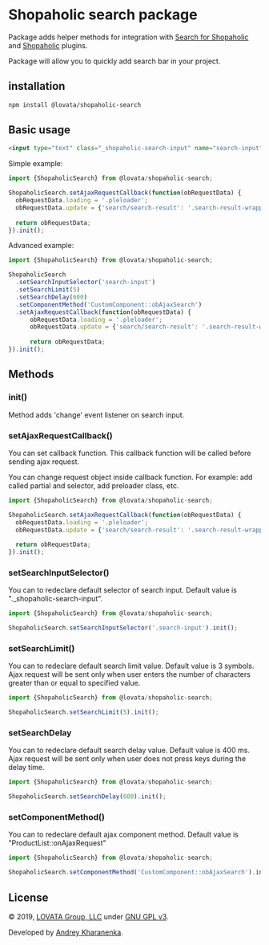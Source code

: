 # Shopaholic search package

Package adds helper methods for integration with [Search for Shopaholic](https://octobercms.com/plugin/lovata-searchshopaholic)
and [Shopaholic](https://octobercms.com/plugin/lovata-shopaholic) plugins.

Package will allow you to quickly add search bar in your project.

## installation

```bash
npm install @lovata/shopaholic-search
```

## Basic usage

```html
<input type="text" class="_shopaholic-search-input" name="search-input" value="">
```

Simple example:
```javascript
import {ShopaholicSearch} from @lovata/shopaholic-search;

ShopaholicSearch.setAjaxRequestCallback(function(obRequestData) {
  obRequestData.loading = '.pleloader';
  obRequestData.update = {'search/search-result': '.search-result-wrapper'};
  
  return obRequestData;
}).init();
```

Advanced example:
```javascript
import {ShopaholicSearch} from @lovata/shopaholic-search;

ShopaholicSearch
  .setSearchInputSelector('search-input')
  .setSearchLimit(5)
  .setSearchDelay(600)
  .setComponentMethod('CustomComponent::obAjaxSearch')
  .setAjaxRequestCallback(function(obRequestData) {
      obRequestData.loading = '.pleloader';
      obRequestData.update = {'search/search-result': '.search-result-wrapper'};
      
      return obRequestData;
}).init();
```


## Methods

### init()

Method adds 'change' event listener on search input.

### setAjaxRequestCallback()

You can set callback function. This callback function will be called before sending ajax request.

You can change request object inside callback function. For example: add called partial and selector, add preloader class, etc.

```javascript
import {ShopaholicSearch} from @lovata/shopaholic-search;

ShopaholicSearch.setAjaxRequestCallback(function(obRequestData) {
  obRequestData.loading = '.pleloader';
  obRequestData.update = {'search/search-result': '.search-result-wrapper'};
  
  return obRequestData;
}).init();
```

### setSearchInputSelector()

You can to redeclare default selector of search input.
Default value is "._shopaholic-search-input".

```javascript
import {ShopaholicSearch} from @lovata/shopaholic-search;

ShopaholicSearch.setSearchInputSelector('.search-input').init();
```

### setSearchLimit()

You can to redeclare default search limit value.
Default value is 3 symbols.
Ajax request will be sent only when user enters the number of characters greater than or equal to specified value.

```javascript
import {ShopaholicSearch} from @lovata/shopaholic-search;

ShopaholicSearch.setSearchLimit(5).init();
```

### setSearchDelay

You can to redeclare default search delay value.
Default value is 400 ms.
Ajax request will be sent only when user does not press keys during the delay time.

```javascript
import {ShopaholicSearch} from @lovata/shopaholic-search;

ShopaholicSearch.setSearchDelay(600).init();
```
 
### setComponentMethod()

You can to redeclare default ajax component method.
Default value is "ProductList::onAjaxRequest"

```javascript
import {ShopaholicSearch} from @lovata/shopaholic-search;

ShopaholicSearch.setComponentMethod('CustomComponent::obAjaxSearch').init();
```

## License

© 2019, [LOVATA Group, LLC](https://github.com/lovata) under [GNU GPL v3](https://opensource.org/licenses/GPL-3.0).

Developed by [Andrey Kharanenka](https://github.com/kharanenka).
